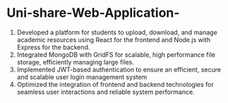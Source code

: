 # Uni-share-Web-Application-

1. Developed a platform for students to upload, download, and
manage academic resources using React for the frontend and
Node.js with Express for the backend.
2. Integrated MongoDB with GridFS for scalable, high
performance file storage, efficiently managing large files.
3. Implemented JWT-based authentication to ensure an efficient,
secure and scalable user login management system
4. Optimized the integration of frontend and backend technologies
for seamless user interactions and reliable system performance.
